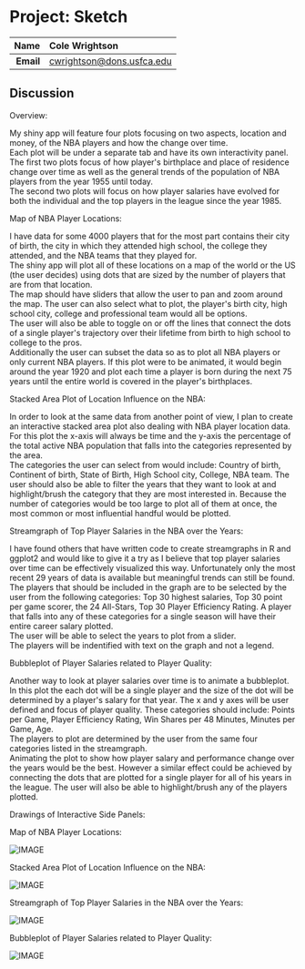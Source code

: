 Project: Sketch
==============================

| **Name**  | Cole Wrightson  |
|----------:|:-------------|
| **Email** | cwrightson@dons.usfca.edu |

## Discussion ##

Overview:  

My shiny app will feature four plots focusing on two aspects, location and money, of the NBA players and how the change over time.  
Each plot will be under a separate tab and have its own interactivity panel.  
The first two plots focus of how player's birthplace and place of residence change over time as well as the general trends of the population of NBA players from the year 1955 until today.  
The second two plots will focus on how player salaries have evolved for both the individual and the top players in the league since the year 1985. 

Map of NBA Player Locations:  
  
I have data for some 4000 players that for the most part contains their city of birth, the city in which they attended high school, the college they attended, and the NBA teams that they played for.  
The shiny app will plot all of these locations on a map of the world or the US (the user decides) using dots that are sized by the number of players that are from that location.  
The map should have sliders that allow the user to pan and zoom around the map.  The user can also select what to plot, the player's birth city, high school city, college and professional team would all be options.  
The user will also be able to toggle on or off the lines that connect the dots of a single player's trajectory over their lifetime from birth to high school to college to the pros.  
Additionally the user can subset the data so as to plot all NBA players or only current NBA players. 
If this plot were to be animated, it would begin around the year 1920 and plot each time a player is born during the next 75 years until the entire world is covered in the player's birthplaces.

Stacked Area Plot of Location Influence on the NBA:  
  
In order to look at the same data from another point of view, I plan to create an interactive stacked area plot also dealing with NBA player location data.  
For this plot the x-axis will always be time and the y-axis the percentage of the total active NBA population that falls into the categories represented by the area.   
The categories the user can select from would include: Country of birth, Continent of birth, State of Birth, High School city, College, NBA team. 
The user should also be able to filter the years that they want to look at and highlight/brush the category that they are most interested in.
Because the number of categories would be too large to plot all of them at once, the most common or most influential handful would be plotted.

Streamgraph of Top Player Salaries in the NBA over the Years:  
  
I have found others that have written code to create streamgraphs in R and ggplot2 and would like to give it a try as I believe that top player salaries over time can be effectively visualized this way.  Unfortunately only the most recent 29 years of data is available but meaningful trends can still be found. 
The players that should be included in the graph are to be selected by the user from the following categories: Top 30 highest salaries, Top 30 point per game scorer, the 24 All-Stars, Top 30 Player Efficiency Rating.  A player that falls into any of these categories for a single season will have their entire career salary plotted.  
The user will be able to select the years to plot from a slider.  
The players will be indentified with text on the graph and not a legend.
  
Bubbleplot of Player Salaries related to Player Quality:  
  
Another way to look at player salaries over time is to animate a bubbleplot.  
In this plot the each dot will be a single player and the size of the dot will be determined by a player's salary for that year. 
The x and y axes will be user defined and focus of player quality.  These categories should include: Points per Game, Player Efficiency Rating, Win Shares per 48 Minutes, Minutes per Game, Age.  
The players to plot are determined by the user from the same four categories listed in the streamgraph.  
Animating the plot to show how player salary and performance change over the years would be the best.  However a similar effect could be achieved by connecting the dots that are plotted for a single player for all of his years in the league.
The user will also be able to highlight/brush any of the players plotted.

Drawings of Interactive Side Panels:

Map of NBA Player Locations:

![IMAGE](plot1-sidebar.jpeg)

Stacked Area Plot of Location Influence on the NBA:  

![IMAGE](plot2-sidebar.jpeg)

Streamgraph of Top Player Salaries in the NBA over the Years: 

![IMAGE](plot3-sidebar.jpeg)

Bubbleplot of Player Salaries related to Player Quality:

![IMAGE](plot4-sidebar.jpeg)
